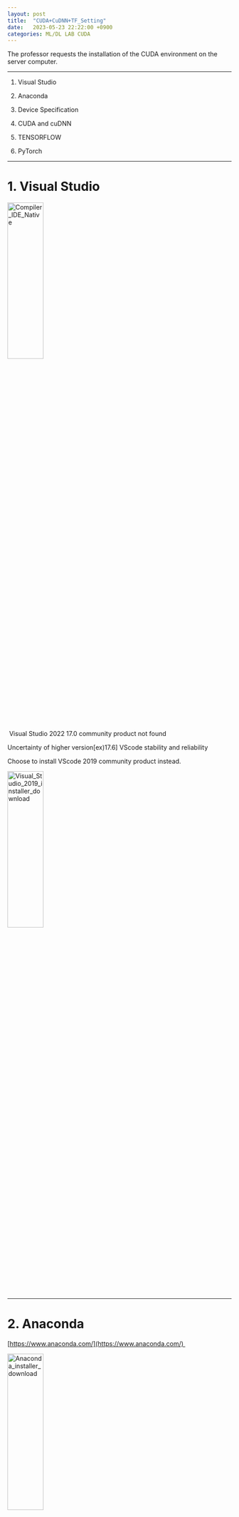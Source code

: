 ```yaml
---
layout: post
title:  "CUDA+CuDNN+TF_Setting"
date:   2023-05-23 22:22:00 +0900
categories: ML/DL LAB CUDA
---
```

<!--
&nbsp; - space letter
img path = ~/bandalcom.github.io/posts_img/CUDA+CuDNN+TF_Setting/
img scale
small - width="40%" height="30%"
large - width="60%" height="40%"
-->
The professor requests the installation of the CUDA environment on the server computer.  


***** 
1. Visual Studio  

2. Anaconda  

3. Device Specification 

4. CUDA and cuDNN  

5. TENSORFLOW  

6. PyTorch  
  

*****


# 1. Visual Studio

<img src="/posts_img/CUDA+CuDNN+TF_Setting/Compiler_IDE_Native.jpg" width="40%" height="30%" title="px(픽셀) 크기 설정" alt="Compiler_IDE_Native">  

  

&nbsp;Visual Studio 2022 17.0 community product not found  

Uncertainty of higher version[ex)17.6] VScode stability and reliability  

Choose to install VScode 2019 community product instead.  

<img src="/posts_img/CUDA+CuDNN+TF_Setting/Visual_Studio_2019_installer_download.jpg" width="40%" height="30%" title="px(픽셀) 크기 설정" alt="Visual_Studio_2019_installer_download">  

  

*****

# 2. Anaconda  

[https://www.anaconda.com/](https://www.anaconda.com/) 

<img src="/posts_img/CUDA+CuDNN+TF_Setting/Anaconda_installer_download.jpg" width="40%" height="30%" title="px(픽셀) 크기 설정" alt="Anaconda_installer_download">

  

Installed with no specific changes

Anaconda Virtual Environment setting  

  

```

(base) PS C:\Users\ParkLab> conda create -n tf310 python=3.10

(base) PS C:\Users\ParkLab> conda activate tf310

(tf310) PS C:\Users\ParkLab>

```

  

*****
# 3. Device Specification

Device Manager >  

<img src="/posts_img/CUDA+CuDNN+TF_Setting/Device_Manager.jpg" width="60%" height="40%" title="px(픽셀) 크기 설정" alt="Device_Manager"> 


NVIDIA RTX A6000 (Quadro)  

  

*****
# 4. CUDA and CuDNN  

  

## NVIDIA Driver Download

  

[https://www.nvidia.com/Download/index.aspx?lang=kr](https://www.nvidia.com/Download/index.aspx?lang=kr)  

<img src="/posts_img/CUDA+CuDNN+TF_Setting/NVIDIA_driver_download_1.jpg" width="60%" height="40%" title="px(픽셀) 크기 설정" alt="NVIDIA_driver_download_1">

<img src="/posts_img/CUDA+CuDNN+TF_Setting/NVIDIA_driver_download_2.jpg" width="60%" height="40%" title="px(픽셀) 크기 설정" alt="NVIDIA_driver_download_2"> 

<img src="/posts_img/CUDA+CuDNN+TF_Setting/NVIDIA_driver_install_1.jpg" width="60%" height="40%" title="px(픽셀) 크기 설정" alt="NVIDIA_driver_install_1">

<img src="/posts_img/CUDA+CuDNN+TF_Setting/NVIDIA_driver_install_2.jpg" width="40%" height="30%" title="px(픽셀) 크기 설정" alt="NVIDIA_driver_install_2">
<img src="/posts_img/CUDA+CuDNN+TF_Setting/NVIDIA_driver_install_3.jpg" width="40%" height="30%" title="px(픽셀) 크기 설정" alt="NVIDIA_driver_install_3">

  
  

## CUDA - GPU match

[https://www.wikiwand.com/en/CUDA#GPUs_supported](https://www.wikiwand.com/en/CUDA#GPUs_supported)  

Compute Capability check

<img src="/posts_img/CUDA+CuDNN+TF_Setting/Compute_Capability_check.jpg" width="40%" height="30%" title="px(픽셀) 크기 설정" alt="Compute_Capability_check">

  

Micro-architecture : Ampere  

Compute capability: 8.6  

  

<img src="/posts_img/CUDA+CuDNN+TF_Setting/GPUs_supported.jpg" width="40%" height="30%" title="px(픽셀) 크기 설정" alt="GPUs_supported">

  

Available CUDA SDK version : 11.1-11.4  

Fixed CUDA ver. - 11.2  

  
## CUDA Installation
CUDA toolkit archive  
[https://developer.nvidia.com/cuda-toolkit-archive](https://developer.nvidia.com/cuda-toolkit-archive)
  

CUDA-11.2  
[https://developer.nvidia.com/cuda-11.2.0-download-archive](https://developer.nvidia.com/cuda-11.2.0-download-archive)  

<img src="/posts_img/CUDA+CuDNN+TF_Setting/CUDA_11.2_toolkit_download_1.jpg" width="60%" height="40%" title="px(픽셀) 크기 설정" alt="CUDA_11.2_toolkit_download_1">
<img src="/posts_img/CUDA+CuDNN+TF_Setting/CUDA_11.2_toolkit_download_2.jpg" width="60%" height="40%" title="px(픽셀) 크기 설정" alt="CUDA_11.2_toolkit_download_2">
<img src="/posts_img/CUDA+CuDNN+TF_Setting/CUDA_11.2_toolkit_install_1.jpg" width="40%" height="30%" title="px(픽셀) 크기 설정" alt="CUDA_11.2_toolkit_install_1"> 
<img src="/posts_img/CUDA+CuDNN+TF_Setting/CUDA_11.2_toolkit_install_2.jpg" width="40%" height="30%" title="px(픽셀) 크기 설정" alt="CUDA_11.2_toolkit_install_2"> 
<img src="/posts_img/CUDA+CuDNN+TF_Setting/CUDA_11.2_toolkit_install_3.jpg" width="40%" height="30%" title="px(픽셀) 크기 설정" alt="CUDA_11.2_toolkit_install_3"> 
<img src="/posts_img/CUDA+CuDNN+TF_Setting/CUDA_11.2_toolkit_install_4.jpg" width="40%" height="30%" title="px(픽셀) 크기 설정" alt="CUDA_11.2_toolkit_install_4"> 
  
## cuDNN Installation  
<img src="/posts_img/CUDA+CuDNN+TF_Setting/cuDNN_v8.1.0_install_1.jpg" width="60%" height="40%" title="px(픽셀) 크기 설정" alt="cuDNN_v8.1.0_install_1">  
  
  
install available after login  
[https://en.wikipedia.org/wiki/Quadro](https://en.wikipedia.org/wiki/Quadro)  


<img src="/posts_img/CUDA+CuDNN+TF_Setting/cuDNN_v8.1.0_install_2.jpg" width="40%" height="30%" title="px(픽셀) 크기 설정" alt="cuDNN_v8.1.0_install_2">  
  
extract zip file  
  
<img src="/posts_img/CUDA+CuDNN+TF_Setting/cuDNN_v8.1.0_install_3.jpg" width="40%" height="30%" title="px(픽셀) 크기 설정" alt="cuDNN_v8.1.0_install_3">  
  
<img src="/posts_img/CUDA+CuDNN+TF_Setting/cuDNN_v8.1.0_install_4.jpg" width="40%" height="30%" title="px(픽셀) 크기 설정" alt="cuDNN_v8.1.0_install_4">  
<img src="/posts_img/CUDA+CuDNN+TF_Setting/cuDNN_v8.1.0_install_5.jpg" width="40%" height="30%" title="px(픽셀) 크기 설정" alt="cuDNN_v8.1.0_install_5">  

*****
  
# 5. TENSORFLOW  

Tensorflow - CUDA build configuration  
[https://www.tensorflow.org/install/source_windows?hl=en#gpu](https://www.tensorflow.org/install/source_windows?hl=en#gpu)  
<img src="/posts_img/CUDA+CuDNN+TF_Setting/TF_CUDA_cuDNN.jpg" width="40%" height="30%" title="px(픽셀) 크기 설정" alt="TF_CUDA_cuDNN"> 
  
TF-2.10.0  
CUDA 11.2  
cuDNN 8.1  
tensorflow installation  

```
(tf310) PS C:\Users\ParkLab> conda install tensorflow==2.10.0
```
but by unknown reason, When I install tensorflow with conda command, (conda install tensorflow\==2.10.0), it couldn't find GPU device via tensorflow. I changed installation option to pip.  
```  
(tf310) C:\Windows\system32>conda uninstall tensorflow 
(tf310) C:\Windows\system32>pip install tensorflow==2.10.0 
(tf310) C:\Windows\system32>pip install brotli
```  
Tensorflow GPU device connection check  
```
(tf310) C:\Windows\system32>python Python 3.10.11 | packaged by Anaconda, Inc. | (main, Apr 20 2023, 18:56:50) [MSC v.1916 64 bit (AMD64)] on win32 Type "help", "copyright", "credits" or "license" for more information. 
>>> import tensorflow as tf 
>>> tf.test.is_built_with_cuda() 
True 
>>> tf.config.list_physical_devices('GPU') [PhysicalDevice(name='/physical_device:GPU:0', device_type='GPU'), PhysicalDevice(name='/physical_device:GPU:1', device_type='GPU')]
```  

*****

# 6. PyTorch  
  
create new environment for PyTorch option.  
```
(base) C:\Users\ParkLab>conda create -n pt39 python==3.9 
(base) C:\Users\ParkLab>conda activate pt39 
(pt39) C:\Users\ParkLab>conda pip3 install torch torchvision torchaudio --index-url https://download.pytorch.org/whl/cu111
```  
  
Installation details:  
torch-1.10.2+cu111  
torchvision-0.10.1+cu111  
torchaudio-0.10.1+cu111  
  
```
(pt39) C:\Users\ParkLab>python Python 3.9.16 (main, Mar 8 2023, 10:39:24) [MSC v.1916 64 bit (AMD64)] on win32 Type "help", "copyright", "credits" or "license" for more information. 
>>> import torch 
>>> torch.cuda.is_available() 
True
```  

*****